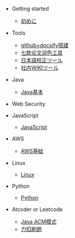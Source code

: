 - Getting started
  - [初めに](README.md)

- Tools
  - [github+docsify搭建](/Tools/github+docsify搭建在线文档.md)
  - [七款论文润色工具](/Tools/论文润色工具.md)
  - [日本語校正ツール](/Tools/日本語校正ツール.md)
  - [社内WIKIツール](/Tools/社内WIKIツール.md)
  
- Java 
  - [Java基本](Java/JavaBasic.md)

- Web Security

- JavaScript

  - [JavaScript](/JavaScript/JavaScript.md)

- AWS

  - [AWS基础](/AWS/AWS.md)

- Linux

  - [Linux](/Linux/linux.md)

- Python

  - [Python](/Python/Python.md)

- Atcoder or Leetcode

  - [Java ACM模式](/AtcoderLeetcode/java刷题acm模式.md)
  - [力扣刷题](/AtcoderLeetcode/Leetcode_Record.md)

  
